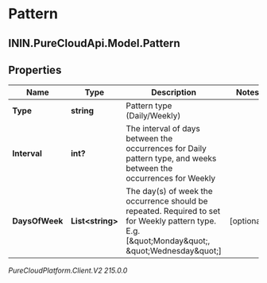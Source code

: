 # Pattern

## ININ.PureCloudApi.Model.Pattern

## Properties

|Name | Type | Description | Notes|
|------------ | ------------- | ------------- | -------------|
| **Type** | **string** | Pattern type (Daily/Weekly) | |
| **Interval** | **int?** | The interval of days between the occurrences for Daily pattern type, and weeks between the occurrences for Weekly | |
| **DaysOfWeek** | **List&lt;string&gt;** | The day(s) of week the occurrence should be repeated. Required to set for Weekly pattern type. E.g. [\&quot;Monday\&quot;, \&quot;Wednesday\&quot;] | [optional] |



_PureCloudPlatform.Client.V2 215.0.0_
